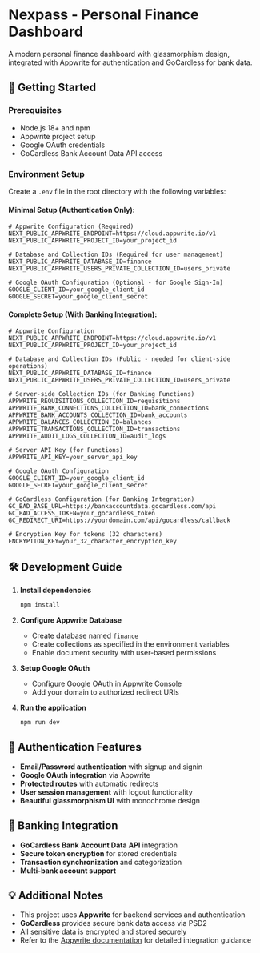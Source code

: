 # Nexpass - Personal Finance Dashboard

A modern personal finance dashboard with glassmorphism design, integrated with Appwrite for authentication and GoCardless for bank data.

## 🚀 Getting Started

### Prerequisites
- Node.js 18+ and npm
- Appwrite project setup
- Google OAuth credentials
- GoCardless Bank Account Data API access

### Environment Setup
Create a `.env` file in the root directory with the following variables:

#### **Minimal Setup (Authentication Only):**
```env
# Appwrite Configuration (Required)
NEXT_PUBLIC_APPWRITE_ENDPOINT=https://cloud.appwrite.io/v1
NEXT_PUBLIC_APPWRITE_PROJECT_ID=your_project_id

# Database and Collection IDs (Required for user management)
NEXT_PUBLIC_APPWRITE_DATABASE_ID=finance
NEXT_PUBLIC_APPWRITE_USERS_PRIVATE_COLLECTION_ID=users_private

# Google OAuth Configuration (Optional - for Google Sign-In)
GOOGLE_CLIENT_ID=your_google_client_id
GOOGLE_SECRET=your_google_client_secret
```

#### **Complete Setup (With Banking Integration):**
```env
# Appwrite Configuration
NEXT_PUBLIC_APPWRITE_ENDPOINT=https://cloud.appwrite.io/v1
NEXT_PUBLIC_APPWRITE_PROJECT_ID=your_project_id

# Database and Collection IDs (Public - needed for client-side operations)
NEXT_PUBLIC_APPWRITE_DATABASE_ID=finance
NEXT_PUBLIC_APPWRITE_USERS_PRIVATE_COLLECTION_ID=users_private

# Server-side Collection IDs (for Banking Functions)
APPWRITE_REQUISITIONS_COLLECTION_ID=requisitions
APPWRITE_BANK_CONNECTIONS_COLLECTION_ID=bank_connections
APPWRITE_BANK_ACCOUNTS_COLLECTION_ID=bank_accounts
APPWRITE_BALANCES_COLLECTION_ID=balances
APPWRITE_TRANSACTIONS_COLLECTION_ID=transactions
APPWRITE_AUDIT_LOGS_COLLECTION_ID=audit_logs

# Server API Key (for Functions)
APPWRITE_API_KEY=your_server_api_key

# Google OAuth Configuration
GOOGLE_CLIENT_ID=your_google_client_id
GOOGLE_SECRET=your_google_client_secret

# GoCardless Configuration (for Banking Integration)
GC_BAD_BASE_URL=https://bankaccountdata.gocardless.com/api
GC_BAD_ACCESS_TOKEN=your_gocardless_token
GC_REDIRECT_URI=https://yourdomain.com/api/gocardless/callback

# Encryption Key for tokens (32 characters)
ENCRYPTION_KEY=your_32_character_encryption_key
```

## 🛠️ Development Guide

1. **Install dependencies**
   ```bash
   npm install
   ```

2. **Configure Appwrite Database**
   - Create database named `finance`
   - Create collections as specified in the environment variables
   - Enable document security with user-based permissions

3. **Setup Google OAuth**
   - Configure Google OAuth in Appwrite Console
   - Add your domain to authorized redirect URIs

4. **Run the application**
   ```bash
   npm run dev
   ```

## 🔐 Authentication Features

- **Email/Password authentication** with signup and signin
- **Google OAuth integration** via Appwrite
- **Protected routes** with automatic redirects
- **User session management** with logout functionality
- **Beautiful glassmorphism UI** with monochrome design

## 🏦 Banking Integration

- **GoCardless Bank Account Data API** integration
- **Secure token encryption** for stored credentials
- **Transaction synchronization** and categorization
- **Multi-bank account support**

## 💡 Additional Notes

- This project uses **Appwrite** for backend services and authentication
- **GoCardless** provides secure bank data access via PSD2
- All sensitive data is encrypted and stored securely
- Refer to the [Appwrite documentation](https://appwrite.io/docs) for detailed integration guidance